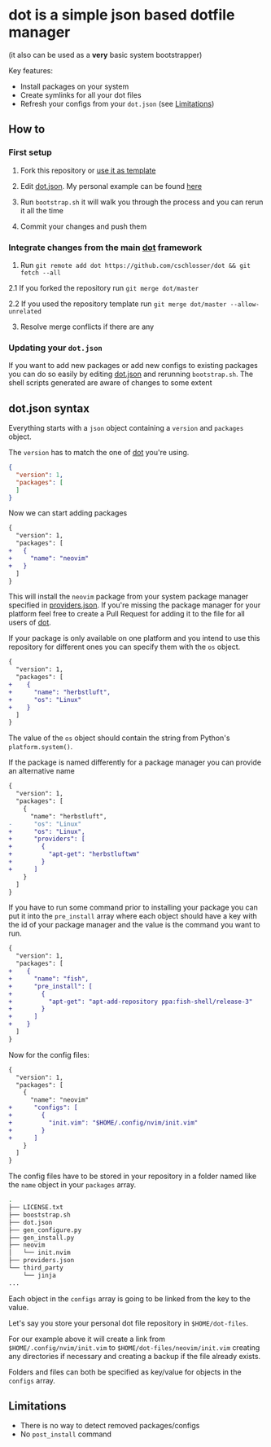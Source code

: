 # dot is a simple json based dotfile manager

(it also can be used as a **very** basic system bootstrapper)

Key features:

* Install packages on your system
* Create symlinks for all your dot files
* Refresh your configs from your `dot.json` (see [Limitations](#limitations))

## How to

### First setup

1. Fork this repository or [use it as template](https://github.com/cschlosser/dot/generate)

2. Edit [dot.json](dot.json). My personal example can be found [here](https://github.com/cschlosser/dot-files/blob/master/dot.json)

3. Run `bootstrap.sh` it will walk you through the process and you can rerun it all the time

4. Commit your changes and push them

### Integrate changes from the main [dot](https://github.com/cschlosser/dot) framework

1. Run `git remote add dot https://github.com/cschlosser/dot && git fetch --all`

2.1 If you forked the repository run `git merge dot/master`

2.2 If you used the repository template run `git merge dot/master --allow-unrelated`

3. Resolve merge conflicts if there are any

### Updating your `dot.json`

If you want to add new packages or add new configs to existing packages you can do so easily by editing [dot.json](dot.json) and rerunning `bootstrap.sh`. The shell scripts generated are aware of changes to some extent

## dot.json syntax

Everything starts with a `json` object containing a `version` and `packages` object.

The `version` has to match the one of [dot](https://github.com/cschlosser/dot) you're using.

```json
{
  "version": 1,
  "packages": [
  ]
}
```

Now we can start adding packages

```diff
{
  "version": 1,
  "packages": [
+   {
+     "name": "neovim"
+   }
  ]
}
```

This will install the `neovim` package from your system package manager specified in [providers.json](providers.json). If you're missing the package manager for your platform feel free to create a Pull Request for adding it to the file for all users of [dot](https://github.com/cschlosser/dot).

If your package is only available on one platform and you intend to use this repository for different ones you can specify them with the `os` object.

```diff
{
  "version": 1,
  "packages": [
+    {
+      "name": "herbstluft",
+      "os": "Linux"
+    }
  ]
}
```

The value of the `os` object should contain the string from Python's `platform.system()`.

If the package is named differently for a package manager you can provide an alternative name

```diff
{
  "version": 1,
  "packages": [ 
    {
      "name": "herbstluft",
-      "os": "Linux" 
+      "os": "Linux",
+      "providers": [
+        {
+          "apt-get": "herbstluftwm"
+        }
+      ]
    }
  ]
}
```

If you have to run some command prior to installing your package you can put it into the `pre_install` array where each object should have a key with the id of your package manager and the value is the command you want to run.

```diff
{
  "version": 1,
  "packages": [
+    {
+      "name": "fish",
+      "pre_install": [
+        {
+          "apt-get": "apt-add-repository ppa:fish-shell/release-3"
+        }
+      ]
+    }
  ]
}
```

Now for the config files:

```diff
{
  "version": 1,
  "packages": [
    {
      "name": "neovim"
+      "configs": [
+        {     
+          "init.vim": "$HOME/.config/nvim/init.vim"
+        }       
+      ]       
    }
  ]
}
```
The config files have to be stored in your repository in a folder named like the `name` object in your `packages` array.

```bash
.
├── LICENSE.txt
├── booststrap.sh
├── dot.json
├── gen_configure.py
├── gen_install.py
├── neovim
│   └── init.nvim
├── providers.json
└── third_party
    └── jinja
...
```

Each object in the `configs` array is going to be linked from the key to the value.

Let's say you store your personal dot file repository in `$HOME/dot-files`.

For our example above it will create a link from `$HOME/.config/nvim/init.vim` to `$HOME/dot-files/neovim/init.vim` creating any directories if necessary and creating a backup if the file already exists.

Folders and files can both be specified as key/value for objects in the `configs` array.

## Limitations

* There is no way to detect removed packages/configs
* No `post_install` command
